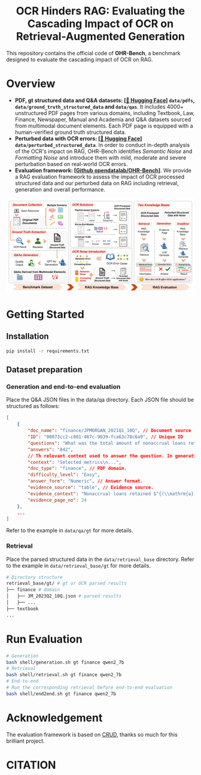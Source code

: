 <h1 align="center">
    OCR Hinders RAG: Evaluating the Cascading Impact of OCR on Retrieval-Augmented Generation
</h1>

This repository contains the official code of **OHR-Bench**, a benchmark designed to evaluate the cascading impact of OCR on RAG.

# Overview
- **PDF, gt structured data and Q&A datasets: [[🤗 Hugging Face](https://huggingface.co/datasets/opendatalab/OHR-Bench)] `data/pdfs`, `data/ground_truth_structured_data` and `data/qas`**. It includes 4000+ unstructured PDF pages from various domains, including Textbook, Law, Finance, Newspaper, Manual and Academia and Q&A datasets sourced from multimodal document elements. Each PDF page is equipped with a human-verified ground truth structured data.
- **Perturbed data with OCR errors: [[🤗 Hugging Face](https://huggingface.co/datasets/opendatalab/OHR-Bench)] `data/perturbed_structured_data`**. In order to conduct in-depth analysis of the OCR's impact on RAG, OHR-Bench identifies *Semantic Noise* and *Formatting Noise* and introduce them with mild, moderate and severe perturbation based on real-world OCR errors.
- **Evaluation framework: [[Github opendatalab/OHR-Bench](https://github.com/opendatalab/OHR-Bench)]**. We provide a RAG evaluation framework to assess the impact of OCR processed structured data and our perturbed data on RAG including retrieval, generation and overall performance.

![framework](./figs/framework.png)

# Getting Started
## Installation
```bash
pip install -r requirements.txt
```

## Dataset preparation
### Generation and end-to-end evaluation
Place the Q&A JSON files in the data/qa directory. Each JSON file should be structured as follows:
```json
[
    {
        "doc_name": "finance/JPMORGAN_2021Q1_10Q", // Document source
        "ID": "00073cc2-c801-467c-9039-fca63c78c6a9", // Unique ID
        "questions": "What was the total amount of nonaccrual loans retained as of March 31, 2021?",
        "answers": "842",
        // Th relevant context used to answer the question. In generation evaluation, it is the parsed results of the PDF page that questions derived from. In end-to-end evaluation, it is the retrieved results.
        "context": "Selected metrics\n...",
        "doc_type": "finance", // PDF domain.
        "difficulty_level": "Easy",
        "answer_form": "Numeric", // Answer format.
        "evidence_source": "table", // Evidence source.
        "evidence_context": "Nonaccrual loans retained $^{(\\mathrm{a})}$ & \\$ & 842 & \\$ & 689 & $22 \\%$", // Evidence.
        "evidence_page_no": 24
    },
    ...
]
```
Refer to the example in `data/qa/gt` for more details.
### Retrieval
Place the parsed structured data in the `data/retrieval_base` directory. Refer to the example in `data/retrieval_base/gt` for more details.
```bash
# Directory structure
retrieval_base/gt/ # gt or OCR parsed results
├── finance # domain
│   ├── 3M_2023Q2_10Q.json # parsed results
│   ├── ...
├── textbook
...
```

# Run Evaluation
```bash
# Generation
bash shell/generation.sh gt finance qwen2_7b
# Retrieval
bash shell/retrieval.sh gt finance qwen2_7b
# End-to-end
# Run the corresponding retrieval before end-to-end evaluation
bash shell/end2end.sh gt finance qwen2_7b
```

# Acknowledgement
The evaluation framework is based on [CRUD](https://github.com/IAAR-Shanghai/CRUD_RAG), thanks so much for this brilliant project.

# CITATION
```
```
